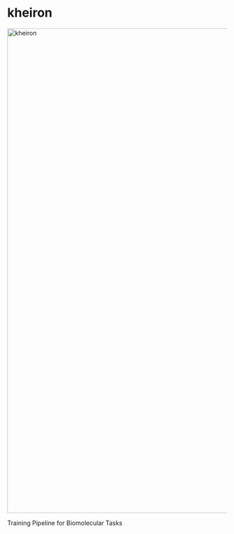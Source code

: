 # kheiron
<img width="1114" alt="kheiron" src="https://github.com/molecularmachines/kheiron/assets/11742939/625e9717-48f6-4bd7-87a9-e24383ed887f">

Training Pipeline for Biomolecular Tasks 
